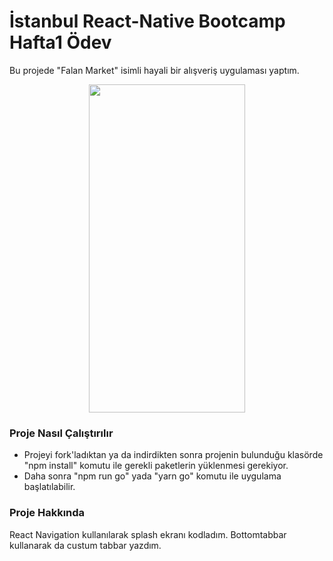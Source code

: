 # İstanbul React-Native Bootcamp Hafta1 Ödev

Bu projede "Falan Market" isimli hayali bir alışveriş uygulaması yaptım.
<p align="center">
  <img src="screens.gif" width="250px" height="525px"/>
</p>

### Proje Nasıl Çalıştırılır

- Projeyi fork'ladıktan ya da indirdikten sonra projenin bulunduğu klasörde "npm install" komutu ile gerekli paketlerin yüklenmesi gerekiyor.
- Daha sonra "npm run go" yada "yarn go" komutu ile uygulama başlatılabilir.

### Proje Hakkında

React Navigation kullanılarak splash ekranı kodladım. Bottomtabbar kullanarak da custum tabbar yazdım.  

